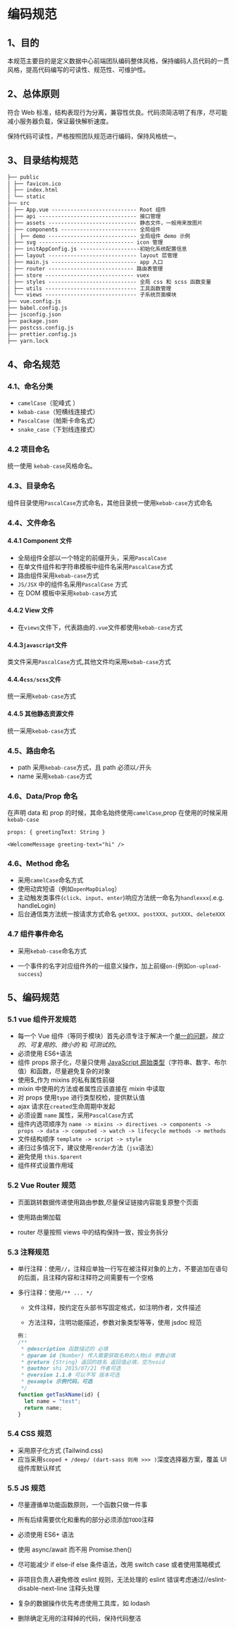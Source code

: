 # 编码规范

## 1、目的

本规范主要目的是定义数据中心前端团队编码整体风格，保持编码人员代码的一贯风格，提高代码编写的可读性、规范性、可维护性。

## 2、总体原则

符合 Web 标准，结构表现行为分离，兼容性优良。代码须简洁明了有序，尽可能减小服务器负载，保证最快解析速度。

保持代码可读性，严格按照团队规范进行编码，保持风格统一。

## 3、目录结构规范

```markdown
├── public
│ ├── favicon.ico
│ ├── index.html
│ └── static
├── src
│ ├── App.vue --------------------------- Root 组件
│ ├── api ------------------------------- 接口管理
│ ├── assets ---------------------------- 静态文件，一般用来放图片
│ ├── components ------------------------ 全局组件
│ │ ├── demo ---------------------------- 全局组件 demo 示例
│ ├── svg ------------------------------ icon 管理
│ ├── initAppConfig.js -------------------初始化系统配置信息
│ ├── layout ---------------------------- layout 层管理
│ ├── main.js --------------------------- app 入口
│ ├── router --------------------------- 路由表管理
│ ├── store ---------------------------- vuex
│ ├── styles ---------------------------- 全局 css 和 scss 函数变量
│ ├── utils ----------------------------- 工具函数管理
│ └── views ----------------------------- 子系统页面模块
├── vue.config.js
├── babel.config.js
├── jsconfig.json
├── package.json
├── postcss.config.js
├── prettier.config.js
├── yarn.lock
```

## 4、命名规范

### 4.1、命名分类

- `camelCase`（驼峰式 ）
- `kebab-case`（短横线连接式）
- `PascalCase`（帕斯卡命名式）
- `snake_case`（下划线连接式）

### 4.2 项目命名

统一使用 `kebab-case`风格命名。

### 4.3、目录命名

组件目录使用`PascalCase`方式命名，其他目录统一使用`kebab-case`方式命名

### 4.4、文件命名

#### 4.4.1 Component 文件

- 全局组件全部以一个特定的前缀开头，采用`PascalCase`
- 在单文件组件和字符串模板中组件名采用`PascalCase`方式
- 路由组件采用`kebab-case`方式
- `JS/JSX` 中的组件名采用`PascalCase` 方式
- 在 DOM 模板中采用`kebab-case`方式

#### 4.4.2 View 文件

- 在`views`文件下，代表路由的`.vue`文件都使用`kebab-case`方式

#### 4.4.3`javascript`文件

类文件采用`PascalCase`方式,其他文件均采用`kebab-case`方式

#### 4.4.4`css/scss`文件

统一采用`kebab-case`方式

#### 4.4.5 其他静态资源文件

统一采用`kebab-case`方式

### 4.5、路由命名

- path 采用`kebab-case`方式，且 path 必须以`/`开头
- name 采用`kebab-case`方式

### 4.6、Data/Prop 命名

在声明 data 和 prop 的时候，其命名始终使用`camelCase`,prop 在使用的时候采用`kebab-case`

```vue
props: { greetingText: String }

<WelcomeMessage greeting-text="hi" />
```

### 4.6、Method 命名

- 采用`camelCase`命名方式
- 使用动宾短语（例如`openMapDialog`）
- 主动触发类事件(`click`、`input`、`enter`)响应方法统一命名为`handlexxx`(.e.g. handleLogin)
- 后台通信类方法统一按请求方式命名 `getXXX`、`postXXX`、`putXXX`、`deleteXXX`

### 4.7 组件事件命名

- 采用`kebab-case`命名方式

- 一个事件的名字对应组件外的一组意义操作，加上前缀`on-`(例如`on-upload-success`)

## 5、编码规范

### 5.1 vue 组件开发规范

- 每一个 Vue 组件（等同于模块）首先必须专注于解决一个[单一的问题](http://en.wikipedia.org/wiki/Single_responsibility_principle)，_独立的_、_可复用的_、_微小的_ 和 _可测试的_。
- 必须使用 ES6+语法
- 组件 props 原子化，尽量只使用 [JavaScript 原始类型](https://developer.mozilla.org/en-US/docs/Glossary/Primitive)（字符串、数字、布尔值）和函数，尽量避免复杂的对象
- 使用\$\_作为 mixins 的私有属性前缀
- mixin 中使用的方法或者属性应该直接在 mixin 中读取
- 对 props 使用`type` 进行类型校检，提供默认值
- ajax 请求在`created`生命周期中发起
- 必须设置 `name` 属性，采用`PascalCase`方式
- 组件内选项顺序为 `name -> mixins -> directives -> components -> props -> data -> computed -> watch -> lifecycle methods -> methods`
- 文件结构顺序 `template -> script -> style`
- 递归过多情况下，建议使用`render`方法（`jsx`语法）
- 避免使用 `this.$parent`
- 组件样式设置作用域

### 5.2 Vue Router 规范

- 页面跳转数据传递使用路由参数,尽量保证链接内容能复原整个页面

- 使用路由懒加载

- router 尽量按照 views 中的结构保持一致，按业务拆分

### 5.3 注释规范

- 单行注释：使用`//`，注释应单独一行写在被注释对象的上方，不要追加在语句的后面，且注释内容和注释符之间需要有一个空格

- 多行注释：使用`/** ... */`

  - 文件注释，按约定在头部书写固定格式，如注明作者，文件描述

  - 方法注释，注明功能描述，参数对象类型等等，使用 jsdoc 规范

  ```javascript
  例：
  /**
   * @description 函数描述的 必填
   * @param id {Number} 传入需要获取名称的人物id 参数必填
   * @return {String} 返回的姓名 返回值必填，空为void
   * @author shi 2015/07/21 作者可选
   * @version 1.1.0 可以不写 版本可选
   * @example 示例代码，可选
   */
  function getTaskName(id) {
    let name = "test";
    return name;
  }
  ```

### 5.4 CSS 规范

- 采用原子化方式 (Tailwind.css)
- 应当采用`scoped + /deep/ (dart-sass 则用 >>> )`深度选择器方案，覆盖 UI 组件库默认样式

### 5.5 JS 规范

- 尽量遵循单功能函数原则，一个函数只做一件事

- 所有后续需要优化和重构的部分必须添加`TODO`注释

- 必须使用 ES6+ 语法

- 使用 async/await 而不用 Promise.then()

- 尽可能减少 if else-if else 条件语法，改用 switch case 或者使用策略模式

- 非项目负责人避免修改 eslint 规则，无法处理的 eslint 错误考虑通过//eslint-disable-next-line 注释头处理

- 复杂的数据操作优先考虑使用工具库，如 lodash

- 删除确定无用的注释掉的代码，保持代码整洁
